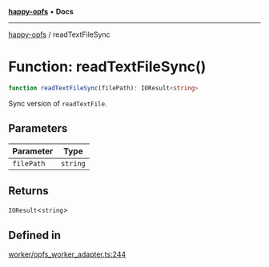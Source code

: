 [**happy-opfs**](../README.md) • **Docs**

***

[happy-opfs](../README.md) / readTextFileSync

# Function: readTextFileSync()

```ts
function readTextFileSync(filePath): IOResult<string>
```

Sync version of `readTextFile`.

## Parameters

| Parameter | Type |
| ------ | ------ |
| `filePath` | `string` |

## Returns

`IOResult`\<`string`\>

## Defined in

[worker/opfs\_worker\_adapter.ts:244](https://github.com/JiangJie/happy-opfs/blob/7bfec3b71684ddcf0fe3092672c66c9664776bcc/src/worker/opfs_worker_adapter.ts#L244)
